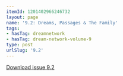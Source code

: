 ```yaml
---
itemId: 1201402966246732
layout: page
name: '9.2: Dreams, Passages & The Family'
tags:
- hasTag: dreamnetwork
- hasTag: dream-network-volume-9
type: post
urlSlug: '9.2'
---
```

<a href="files/pdfs/Volume_9/9.2-Dream-Network-Journal-Vol-9-No-2.pdf" download="">Download issue 9.2</a>